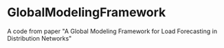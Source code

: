 # GlobalModelingFramework
A code from paper "A Global Modeling Framework for Load Forecasting in Distribution Networks"
